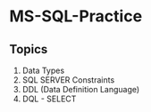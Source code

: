 # MS-SQL-Practice

## Topics
1. Data Types
2. SQL SERVER Constraints
3. DDL (Data Definition Language)
4. DQL - SELECT




 
